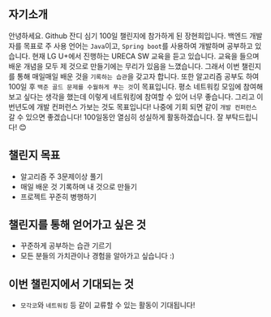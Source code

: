 ## 자기소개
안녕하세요. Github 잔디 심기 100일 챌린지에 참가하게 된 장현희입니다. 백엔드 개발자를 목표로 주 사용 언어는 `Java`이고, `Spring boot`를 사용하여 개발하며 공부하고 있습니다. 현재 LG U+에서 진행하는 URECA SW 교육을 듣고 있습니다. 교육을 들으며 배운 개념을 모두 제 것으로 만들기에는 무리가 있음을 느꼈습니다. 그래서 이번 챌린지를 통해 매일매일 배운 것을 `기록하는 습관`을 갖고자 합니다. 또한 알고리즘 공부도 하여 100일 후 `백준 골드 문제를 수월하게 푸는 것`이 목표입니다. 평소 네트워킹 모임에 참여해보고 싶다는 생각을 했는데 이렇게 네트워킹에 참여할 수 있어 너무 좋습니다. 그리고 이번년도에 개발 컨퍼런스 가보는 것도 목표입니다! 나중에 기회 되면 같이 `개발 컨퍼런스` 갈 수 있으면 좋겠습니다! 100일동안 열심히 성실하게 활동하겠습니다. 잘 부탁드립니다! 😊

## 챌린지 목표
- 알고리즘 주 3문제이상 풀기
- 매일 배운 것 기록하며 내 것으로 만들기
- 프로젝트 꾸준히 병행하기
  
## 챌린지를 통해 얻어가고 싶은 것
- 꾸준하게 공부하는 습관 기르기
- 모든 분들의 가치관이나 경험을 알아가고 싶습니다 :)

## 이번 챌린지에서 기대되는 것
- `모각코`와 `네트워킹` 등 같이 교류할 수 있는 활동이 기대됩니다!
